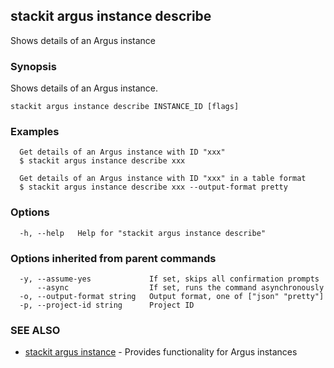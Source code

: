 ## stackit argus instance describe

Shows details of an Argus instance

### Synopsis

Shows details of an Argus instance.

```
stackit argus instance describe INSTANCE_ID [flags]
```

### Examples

```
  Get details of an Argus instance with ID "xxx"
  $ stackit argus instance describe xxx

  Get details of an Argus instance with ID "xxx" in a table format
  $ stackit argus instance describe xxx --output-format pretty
```

### Options

```
  -h, --help   Help for "stackit argus instance describe"
```

### Options inherited from parent commands

```
  -y, --assume-yes             If set, skips all confirmation prompts
      --async                  If set, runs the command asynchronously
  -o, --output-format string   Output format, one of ["json" "pretty"]
  -p, --project-id string      Project ID
```

### SEE ALSO

* [stackit argus instance](./stackit_argus_instance.md)	 - Provides functionality for Argus instances

